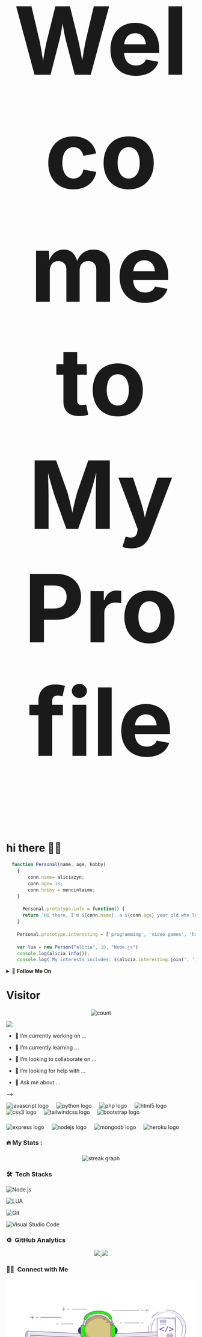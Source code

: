 

<h1 align="center" style="font-size:250px">Welcome to My Profile</h1>

# hi there 👋🏻

```javascript
  function Personal(name, age, hobby)
    {    
        conn.name= aliciazyn; 
        conn.age= 18;
        conn.hobby = mencintaimu;
    }
    
      Personal.prototype.info = function() {
      return `Hi there, I'm ${conn.name}, a ${conn.age} year old who loves working with ${conn.hobby}!`;
    }
    
    Personal.prototype.interesting = ['programming', 'video games', 'hangings out with friends'];
    
    var lua = new Person("alicia", 18, "Node.js")
    console.log(alicia.info());
    console.log(`My interests includes: ${alicia.interesting.join(', ')}.`);
```

  </a>

<details>
    <summary> 🌟 <b>Follow Me On</b></summary><br/>
<p align="center">
  <a href="https://www.instagram.com/luaserofc"><img src="https://img.shields.io/badge/Instagram-E4405F?style=for-the-badge&logo=instagram&logoColor=white" /></a>
</p>

<p align="center">
  <a href="https://wa.me/48666666166"><img src="https://img.shields.io/badge/WhatsApp-25D366?style=for-the-badge&logo=whatsapp&logoColor=white" /></a>
</p>

<p align="center">
  <a href="https://github.com/xxirfanx"><img src="https://img.shields.io/badge/Github-FFF?style=for-the-badge&logo=Github&logoColor=000000&link=https://github.com/xxirfanx" /></a>
</p>

</details>

# Visitor 
<p align="center">
<img align="center" alt="count" src="https://count.getloli.com/get/@:xxirfanx?theme=rule34">
</p>

<p align="center">
    <img src="https://telegra.ph/file/92530c05a330eb83fcfa9.jpg" width="100%" style="margin-left: auto;margin-right: auto;display: block;">
</p>


- 🔭 I’m currently working on ...

- 🌱 I’m currently learning ...

- 👯 I’m looking to collaborate on ...

- 🤔 I’m looking for help with ...

- 💬 Ask me about ...

-->

<div align="left">
  <img src="https://cdn.jsdelivr.net/gh/devicons/devicon/icons/javascript/javascript-original.svg" height="40" alt="javascript logo"  />
  <img width="12" />
  <img src="https://cdn.jsdelivr.net/gh/devicons/devicon/icons/python/python-original.svg" height="40" alt="python logo"  />
  <img width="12" />
  <img src="https://cdn.jsdelivr.net/gh/devicons/devicon/icons/php/php-original.svg" height="40" alt="php logo"  />
  <img width="12" />
  <img src="https://cdn.jsdelivr.net/gh/devicons/devicon/icons/html5/html5-original.svg" height="40" alt="html5 logo"  />
  <img width="12" />
  <img src="https://cdn.jsdelivr.net/gh/devicons/devicon/icons/css3/css3-original.svg" height="40" alt="css3 logo"  />
  <img width="12" />
  <img src="https://cdn.jsdelivr.net/gh/devicons/devicon/icons/tailwindcss/tailwindcss-original-wordmark.svg" height="40" alt="tailwindcss logo"  />
  <img width="12" />
  <img src="https://cdn.jsdelivr.net/gh/devicons/devicon/icons/bootstrap/bootstrap-original.svg" height="40" alt="bootstrap logo"  />
</div>

###

<div align="left">
  <img src="https://cdn.jsdelivr.net/gh/devicons/devicon/icons/express/express-original.svg" height="40" alt="express logo"  />
  <img width="12" />
  <img src="https://cdn.jsdelivr.net/gh/devicons/devicon/icons/nodejs/nodejs-original.svg" height="40" alt="nodejs logo"  />
  <img width="12" />
  <img src="https://cdn.jsdelivr.net/gh/devicons/devicon/icons/mongodb/mongodb-original.svg" height="40" alt="mongodb logo"  />
  <img width="12" />
  <img src="https://cdn.jsdelivr.net/gh/devicons/devicon/icons/heroku/heroku-original.svg" height="40" alt="heroku logo"  />
</div>

###

<h3 align="left">🔥   My Stats :</h3>

###

<div align="center">
  <img src="https://streak-stats.demolab.com?user=miftahganzz&locale=en&mode=daily&theme=dark&hide_border=false&border_radius=5&order=3" height="220" alt="streak graph"  />
</div>

<p align="center" class="d-flex justify-content-center align-items-center">
    
### 🛠 &nbsp;Tech Stacks

![Node.js](https://img.shields.io/badge/-Node.js-280137?style=flat&logo=node.js)&nbsp;

![LUA](https://img.shields.io/badge/Lua-280137?style=flat&logo=lua)&nbsp;

![Git](https://img.shields.io/badge/-Git-280137?style=flat&logo=git)&nbsp;

![Visual Studio Code](https://img.shields.io/badge/-Visual%20Studio%20Code-280137?style=flat&logo=visual-studio-code&logoColor=007ACC)

### ⚙️ &nbsp;GitHub Analytics

<p align="center" class="d-flex justify-content-center align-items-center">

  <a href="https://github.com/AiciaxyviorMd">

  <img height="180em" src="https://github-readme-stats-eight-theta.vercel.app/api?username=AiciaxyviorMd&show_icons=true&theme=omni&include_all_commits=true&count_private=true"/>

  <img height="180em" src="https://github-readme-stats-eight-theta.vercel.app/api/top-langs/?username=AiciaxyviorMd&layout=compact&langs_count=8&theme=omni"/>

  </a>

</p>

### 🤝🏻 &nbsp;Connect with Me

<p align="center"> 
  <img alig src="https://raw.githubusercontent.com/YanzBotz/YanzBotz/main/code.gif"/>
</p>

<a href="https://instagram.com/_aliciazyn">
<img alt="Instagram" title="follow me <3" src="https://img.shields.io/badge/-instagram-E4405F?style=flat&logo=Instagram&logoColor=white"/></a>
    </p>
    <p align="center">

<a href="https://wm.me/6288268142831">
<a href="https://www.youtube.com/@aliciazyn">

<img alt="Wwatsapp" title="follow me <3" src="https://img.shields.io/badge/-whatsapp-E4405F?style=flat&logo=Whatsapp&logoColor=white"/></a>
    </p>
